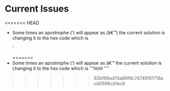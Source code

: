 # Current Issues
<<<<<<< HEAD
- Some times an apostrophe (') will appear as (â€™) the current solution is
changing it to the hex code which is <p>&#x27;</p>
=======
- Some times an apostrophe (') will appear as â€™ the current solution is
changing it to the hex code which is '''html &#x27;'''
>>>>>>> 92bf66ad7da66f9c74745f51718acd0596cb1ec8
